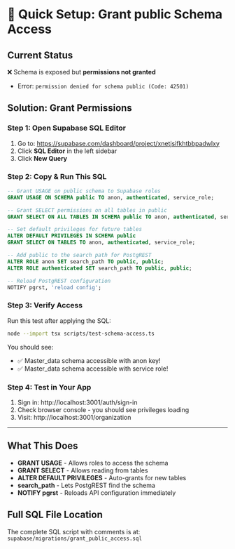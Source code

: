 # 🚀 Quick Setup: Grant public Schema Access

## Current Status

❌ Schema is exposed but **permissions not granted**

- Error: `permission denied for schema public (Code: 42501)`

## Solution: Grant Permissions

### Step 1: Open Supabase SQL Editor

1. Go to: https://supabase.com/dashboard/project/xnetjsifkhtbbpadwlxy
2. Click **SQL Editor** in the left sidebar
3. Click **New Query**

### Step 2: Copy & Run This SQL

```sql
-- Grant USAGE on public schema to Supabase roles
GRANT USAGE ON SCHEMA public TO anon, authenticated, service_role;

-- Grant SELECT permissions on all tables in public
GRANT SELECT ON ALL TABLES IN SCHEMA public TO anon, authenticated, service_role;

-- Set default privileges for future tables
ALTER DEFAULT PRIVILEGES IN SCHEMA public
GRANT SELECT ON TABLES TO anon, authenticated, service_role;

-- Add public to the search path for PostgREST
ALTER ROLE anon SET search_path TO public, public;
ALTER ROLE authenticated SET search_path TO public, public;

-- Reload PostgREST configuration
NOTIFY pgrst, 'reload config';
```

### Step 3: Verify Access

Run this test after applying the SQL:

```bash
node --import tsx scripts/test-schema-access.ts
```

You should see:

- ✅ Master_data schema accessible with anon key!
- ✅ Master_data schema accessible with service role!

### Step 4: Test in Your App

1. Sign in: http://localhost:3001/auth/sign-in
2. Check browser console - you should see privileges loading
3. Visit: http://localhost:3001/organization

---

## What This Does

- **GRANT USAGE** - Allows roles to access the schema
- **GRANT SELECT** - Allows reading from tables
- **ALTER DEFAULT PRIVILEGES** - Auto-grants for new tables
- **search_path** - Lets PostgREST find the schema
- **NOTIFY pgrst** - Reloads API configuration immediately

## Full SQL File Location

The complete SQL script with comments is at:
`supabase/migrations/grant_public_access.sql`
